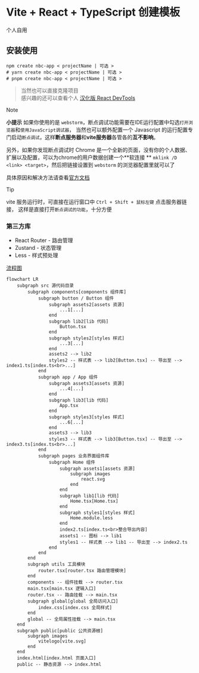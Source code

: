 # Vite + React + TypeScript 创建模板

个人自用

## 安装使用

```shell
npm create nbc-app < projectName | 可选 >
# yarn create nbc-app < projectName | 可选 >
# pnpm create nbc-app < projectName | 可选 >
```

> 当然也可以直接克隆项目  
> 感兴趣的还可以查看个人 [汉化版 React DevTools](https://github.com/NiButCrazy/react-devtools-extension-chinese)


> [!NOTE]
> **小提示**
> 如果你使用的是 `webstorm`，断点调试功能需要在IDE运行配置中勾选`打开浏览器`和`使用JavaScript调试器`，
> 当然也可以额外配置一个 Javascript 的运行配置专门启动`断点调试`，这样**断点服务器**和**vite服务器**各管各的**互不影响**。
>
> 另外，如果你发现断点调试时 Chrome 是一个全新的页面，没有你的个人数据、扩展以及配置，可以为chrome的用户数据创建一个**软连接
**
> `mklink /D <link> <target>`，然后把链接设置到 `webstorm` 的浏览器配置里就可以了
>
具体原因和解决方法请查看[官方文档](https://www.jetbrains.com/zh-cn/help/webstorm/2025.1/configuring-javascript-debugger.html)

> [!TIP]
> vite 服务运行时，可直接在运行窗口中 `Ctrl + Shift + 鼠标左键` 点击服务器链接，
> 这样是直接打开`断点调试的功能`，十分方便

### 第三方库

- React Router - 路由管理
- Zustand - 状态管理
- Less - 样式预处理

[流程图](./.idea/__comment__/Project.mermaid)

```mermaid
flowchart LR
    subgraph src 源代码目录
        subgraph components[components 组件库]
            subgraph button / Button 组件
                subgraph assets2[assets 资源]
                    ...1[...]
                end
                subgraph lib2[lib 代码]
                    Button.tsx
                end
                subgraph styles2[styles 样式]
                    ...3[...]
                end
                assets2 --> lib2
                styles2 -- 样式表 --> lib2[Button.tsx] -- 导出至 --> index1.ts[index.ts<br>...]
            end
            subgraph app / App 组件
                subgraph assets3[assets 资源]
                    ...4[...]
                end
                subgraph lib3[lib 代码]
                    App.tsx
                end
                subgraph styles3[styles 样式]
                    ...6[...]
                end
                assets3 --> lib3
                styles3 -- 样式表 --> lib3[Button.tsx] -- 导出至 --> index3.ts[index.ts<br>...]
            end
            subgraph pages 业务界面组件库
                subgraph Home 组件
                    subgraph assets1[assets 资源]
                        subgraph images
                            react.svg
                        end
                    end
                    subgraph lib1[lib 代码]
                        Home.tsx[Home.tsx]
                    end
                    subgraph styles1[styles 样式]
                        Home.module.less
                    end
                    index2.ts[index.ts<br>整合导出内容]
                    assets1 -- 图标 --> lib1
                    styles1 -- 样式表 --> lib1 -- 导出至 --> index2.ts
                end
            end
        end
        subgraph utils 工具模块
            router.tsx[router.tsx 路由管理模块]
        end
        components -- 组件挂载 --> router.tsx
        main.tsx[main.tsx 逻辑入口]
        router.tsx -- 路由挂载 --> main.tsx
        subgraph global[global 全局访问入口]
            index.css[index.css 全局样式]
        end
        global -- 全局属性挂载 --> main.tsx
    end
    subgraph public[public 公共资源根]
        subgraph images
            vitelogo[vite.svg]
        end
    end
    index.html[index.html 页面入口]
    public -- 静态资源 --> index.html
```